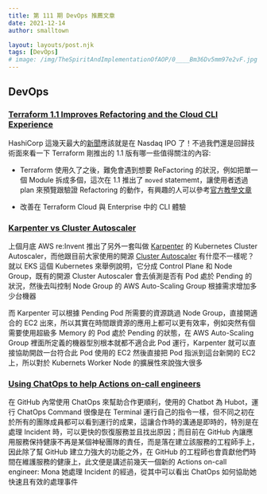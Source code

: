 ```yaml
---
title: 第 111 期 DevOps 推薦文章
date: 2021-12-14
author: smalltown

layout: layouts/post.njk
tags: [DevOps]
# image: /img/TheSpiritAndImplementationOfAOP/0____Bm36Dv5mm97e2vF.jpg
---
```


## DevOps

<!-- summary -->
### [Terraform 1.1 Improves Refactoring and the Cloud CLI Experience](https://www.hashicorp.com/blog/terraform-1-1-improves-refactoring-and-the-cloud-cli-experience)

HashiCorp 這幾天最大的[新聞](https://seekingalpha.com/article/4474505-hashicorp-could-be-the-worst-ipo-of-the-year)應該就是在 Nasdaq IPO 了！不過我們還是回歸技術面來看一下 Terraform 剛推出的 1.1 版有哪一些值得關注的內容:

- Terraform 使用久了之後，難免會遇到想要 ReFactoring 的狀況，例如把單一個 Module 拆成多個，這次在 1.1 推出了 `moved` statememt，讓使用者透過 plan 來預覽跟驗證 Refactoring 的動作，有興趣的人可以參考[官方教學文章](https://learn.hashicorp.com/tutorials/terraform/move-config)

- 改善在 Terraform Cloud 與 Enterprise 中的 CLI 體驗

<!-- summary -->
### [Karpenter vs Cluster Autoscaler](https://towardsdev.com/karpenter-vs-cluster-autoscaler-dd877b91629b)

上個月底 AWS re:Invent 推出了另外一套叫做 [Karpenter](https://github.com/aws/karpenter) 的 Kubernetes Cluster Autoscaler，而他跟目前大家使用的開源 [Cluster Autoscaler](https://github.com/kubernetes/autoscaler) 有什麼不一樣呢？就以 EKS 這個 Kubernetes 來舉例說明，它分成 Control Plane 和 Node Group，既有的開源 Cluster Autoscaler 會去偵測是否有 Pod 處於 Pending 的狀況，然後去叫控制 Node Group 的 AWS Auto-Scaling Group 根據需求增加多少台機器

而 Karpenter 可以根據 Pending Pod 所需要的資源跳過 Node Group，直接開適合的 EC2 出來，所以其實在時間跟資源的應用上都可以更有效率，例如突然有個需要使用超級多 Memory 的 Pod 處於 Pending 的狀態，在 AWS Auto-Scaling Group 裡面所定義的機器型別根本就都不適合此 Pod 運行，Karpenter 就可以直接協助開啟一台符合此 Pod 使用的 EC2 然後直接把 Pod 指派到這台新開的 EC2 上，所以對於 Kubernets Worker Node 的擴展性來說強大很多

<!-- summary -->
### [Using ChatOps to help Actions on-call engineers](https://github.blog/2021-12-01-using-chatops-to-help-actions-on-call-engineers/)

在 GitHub 內常使用 ChatOps 來幫助合作更順利，使用的 Chatbot 為 Hubot，運行 ChatOps Command 很像是在 Terminal 運行自己的指令一樣，但不同之初在於所有的團隊成員都可以看到運行的成果，這讓合作時的溝通是即時的，特別是在處理 Incident 時，可以更快的恢復服務並且找出原因；而目前在 GitHub 內讓應用服務保持健康不再是某個神秘團隊的責任，而是落在建立該服務的工程師手上，因此除了幫 GitHub 建立力強大的功能之外，在 GitHub 的工程師也會貢獻他們時間在維護服務的健康上，此文便是講述前幾天一個新的 Actions on-call engineer: Mona 她處理 Incident 的經過，從其中可以看出 ChatOps 如何協助她快速且有效的處理事件
